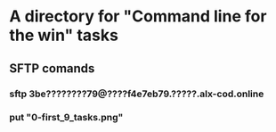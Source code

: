 # A directory for "Command line for the win" tasks

## SFTP comands
### sftp 3be????????79@????f4e7eb79.?????.alx-cod.online
### put "0-first_9_tasks.png"
